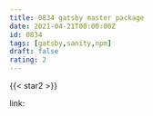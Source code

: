 ```yaml
---
title: 0834 gatsby master package
date: 2021-04-21T00:00:00Z
id: 0834
tags: [gatsby,sanity,npm]
draft: false
rating: 2
---
```

{{< star2 >}}

link: []()



